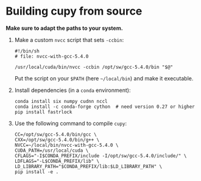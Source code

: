 # Building cupy from source

**Make sure to adapt the paths to your system.**

1. Make a custom `nvcc` script that sets `-ccbin`:

       #!/bin/sh
       # file: nvcc-with-gcc-5.4.0

       /usr/local/cuda/bin/nvcc -ccbin /opt/sw/gcc-5.4.0/bin "$@"

   Put the script on your `$PATH` (here `~/local/bin`) and make it executable.

2. Install dependencies (in a `conda` environment):

       conda install six numpy cudnn nccl
       conda install -c conda-forge cython  # need version 0.27 or higher
       pip install fastrlock

3. Use the following command to compile `cupy`:

       CC=/opt/sw/gcc-5.4.0/bin/gcc \
       CXX=/opt/sw/gcc-5.4.0/bin/g++ \
       NVCC=~/local/bin/nvcc-with-gcc-5.4.0 \
       CUDA_PATH=/usr/local/cuda \
       CFLAGS="-I$CONDA_PREFIX/include -I/opt/sw/gcc-5.4.0/include/" \
       LDFLAGS="-L$CONDA_PREFIX/lib" \
       LD_LIBRARY_PATH="$CONDA_PREFIX/lib:$LD_LIBRARY_PATH" \
       pip install -e .
